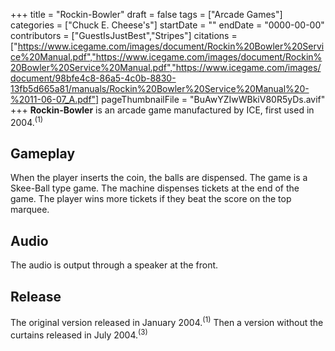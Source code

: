 +++
title = "Rockin-Bowler"
draft = false
tags = ["Arcade Games"]
categories = ["Chuck E. Cheese's"]
startDate = ""
endDate = "0000-00-00"
contributors = ["GuestIsJustBest","Stripes"]
citations = ["https://www.icegame.com/images/document/Rockin%20Bowler%20Service%20Manual.pdf","https://www.icegame.com/images/document/Rockin%20Bowler%20Service%20Manual.pdf","https://www.icegame.com/images/document/98bfe4c8-86a5-4c0b-8830-13fb5d665a81/manuals/Rockin%20Bowler%20Service%20Manual%20-%2011-06-07_A.pdf"]
pageThumbnailFile = "BuAwYZIwWBkiV80R5yDs.avif"
+++
**Rockin-Bowler** is an arcade game manufactured by ICE, first used in 2004.<sup>(1)</sup>

## Gameplay

When the player inserts the coin, the balls are dispensed. The game is a Skee-Ball type game. The machine dispenses tickets at the end of the game. The player wins more tickets if they beat the score on the top marquee.

## Audio

The audio is output through a speaker at the front.

## Release

The original version released in January 2004.<sup>(1)</sup> Then a version without the curtains released in July 2004.<sup>(3)</sup>
